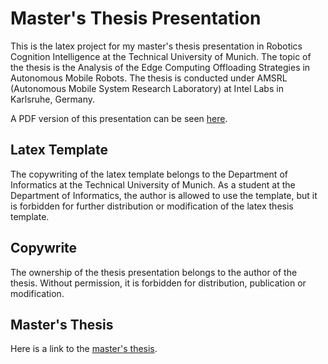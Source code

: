 # Master's Thesis Presentation

This is the latex project for my master's thesis presentation in Robotics Cognition Intelligence at the Technical University of Munich. The topic of the thesis is the Analysis of the Edge Computing Offloading Strategies in Autonomous Mobile Robots. The thesis is conducted under AMSRL (Autonomous Mobile System Research Laboratory) at Intel Labs in Karlsruhe, Germany. 

A PDF version of this presentation can be seen [here](./main.pdf).

## Latex Template

The copywriting of the latex template belongs to the Department of Informatics at the Technical University of Munich. As a student at the Department of Informatics, the author is allowed to use the template, but it is forbidden for further distribution or modification of the latex thesis template. 

## Copywrite

The ownership of the thesis presentation belongs to the author of the thesis. Without permission, it is forbidden for distribution, publication or modification. 

## Master's Thesis

Here is a link to the [master's thesis](https://github.com/timsu-98/MA-thesis).


